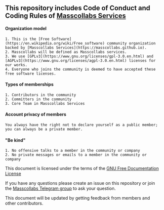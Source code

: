## This repository includes Code of Conduct and Coding Rules of [Masscollabs Services](https://masscollabs.github.io/)

#### Organization model
    1. This is the [Free Software](https://en.wikipedia.org/wiki/Free_software) community organization backed by [Masscollabs Services](https://masscollabs.github.io).
    2. Masscollabs will be defined as Masscollabs services.
    3. We use [GPLv3](https://www.gnu.org/licenses/gpl-3.0.en.html) and [AGPLv3](https://www.gnu.org/licenses/agpl-3.0.en.html) licenses for our works.
    4. Everyone who joins the community is deemed to have accepted these free software licenses.
#### Types of memberships
    1. Contributors in the community
    2. Committers in the community
    3. Core Team in Masscollabs Services
#### Account privacy of members
    You always have the right not to declare yourself as a public member; you can always be a private member.
#### "Be kind"
    1. No offensive talks to a member in the community or company 
    2. No private messages or emails to a member in the community or company

This document is licensed under the terms of the [GNU Free Documentation License](https://www.gnu.org/licenses/fdl-1.3.en.html)                                              
                                                                                       
If you have any questions please create an issue on this repository or join the [Masscollabs Telegram group](https://t.me/masscollabs) to ask your question.                 
                                                                                       
This document will be updated by getting feedback from members and other contributors.     
    
